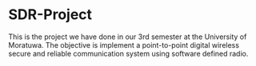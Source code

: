 # SDR-Project

This is the project we have done in our 3rd semester at the University of Moratuwa. The objective is implement a point-to-point digital wireless secure and reliable communication system using software defined radio.
